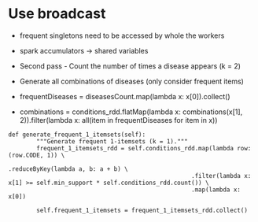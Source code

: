 # Use broadcast  

- frequent singletons need to be accessed by whole the workers 
- spark accumulators -> shared variables 

- Second pass - Count the number of times a disease appears (k = 2)
- Generate all combinations of diseases (only consider frequent items)
- frequentDiseases = diseasesCount.map(lambda x: x[0]).collect()
- combinations = conditions_rdd.flatMap(lambda x: combinations(x[1], 2)).filter(lambda x: all(item in frequentDiseases for item in x))

```
def generate_frequent_1_itemsets(self):
        """Generate frequent 1-itemsets (k = 1)."""
        frequent_1_itemsets_rdd = self.conditions_rdd.map(lambda row: (row.CODE, 1)) \
                                                    .reduceByKey(lambda a, b: a + b) \
                                                    .filter(lambda x: x[1] >= self.min_support * self.conditions_rdd.count()) \
                                                    .map(lambda x: x[0])
        
        self.frequent_1_itemsets = frequent_1_itemsets_rdd.collect()
```